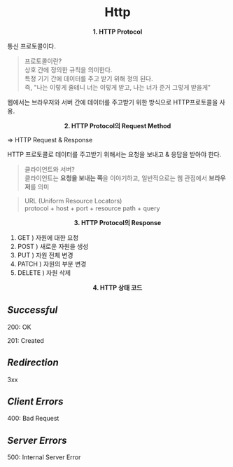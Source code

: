 <h1 align="center">
Http
</h1> 
<p align="center">
  <strong>1. HTTP Protocol</strong><br>
</p>

통신 프로토콜이다.

> 프로토콜이란?   
상호 간에 정의한 규칙을 의미한다.   
특정 기기 간에 데이터를 주고 받기 위해 정의 된다.   
즉, "나는 이렇게 줄테니 너는 이렇게 받고, 나는 너가 준거 그렇게 받을게"

웹에서는 브라우저와 서버 간에 데이터를 주고받기 위한 방식으로 HTTP프로토콜을 사용.


<p align="center">
  <strong>2. HTTP Protocol의 Request Method</strong><br>
</p>
=> HTTP Request & Response   

HTTP 프로토콜로 데이터를 주고받기 위해서는 요청을 보내고 & 응답을 받아야 한다.

> 클라이언트와 서버?   
클라이언트는 **요청을 보내는 쪽**을 이야기하고, 일반적으로는 웹 관점에서 **브라우저**를 의미

> URL (Uniform Resource Locators)   
protocol + host + port + resource path + query


<p align="center">
  <strong>3. HTTP Protocol의 Response</strong><br>
</p>

1. GET ) 자원에 대한 요청
2. POST ) 새로운 자원을 생성
3. PUT ) 자원 전체 변경
4. PATCH ) 자원의 부분 변경
5. DELETE ) 자원 삭제


<p align="center">
  <strong>4. HTTP 상태 코드</strong><br>
</p>

## *Successful*

200: OK

201: Created

## *Redirection*

3xx

## *Client Errors*

400: Bad Request

## *Server Errors*

500: Internal Server Error
